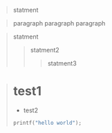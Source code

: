 >statment

>paragraph
paragraph
paragraph

>statment
>>statment2
>>>statment3

># test1
>* test2
>```c
>printf("hello world");
>```